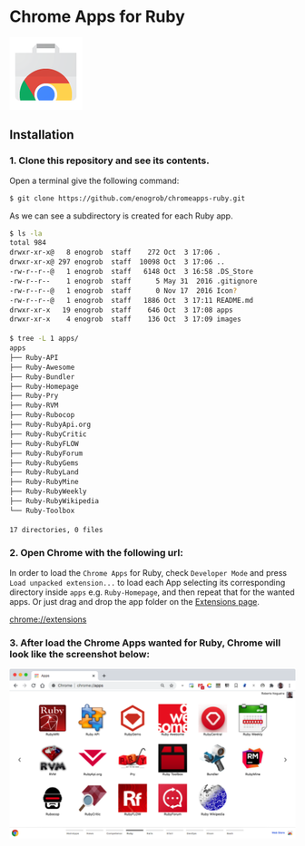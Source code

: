 # Chrome Apps for Ruby

![Chrome Apps logo](images/chrome_apps.png)

## Installation

### 1. Clone this repository and see its contents.
Open a terminal give the following command:

```bash
$ git clone https://github.com/enogrob/chromeapps-ruby.git
```

As we can see a subdirectory is created for each Ruby app.

```bash
$ ls -la
total 984
drwxr-xr-x@   8 enogrob  staff    272 Oct  3 17:06 .
drwxr-xr-x@ 297 enogrob  staff  10098 Oct  3 17:06 ..
-rw-r--r--@   1 enogrob  staff   6148 Oct  3 16:58 .DS_Store
-rw-r--r--    1 enogrob  staff      5 May 31  2016 .gitignore
-rw-r--r--@   1 enogrob  staff      0 Nov 17  2016 Icon?
-rw-r--r--@   1 enogrob  staff   1886 Oct  3 17:11 README.md
drwxr-xr-x   19 enogrob  staff    646 Oct  3 17:08 apps
drwxr-xr-x    4 enogrob  staff    136 Oct  3 17:09 images

$ tree -L 1 apps/
apps
├── Ruby-API
├── Ruby-Awesome
├── Ruby-Bundler
├── Ruby-Homepage
├── Ruby-Pry
├── Ruby-RVM
├── Ruby-Rubocop
├── Ruby-RubyApi.org
├── Ruby-RubyCritic
├── Ruby-RubyFLOW
├── Ruby-RubyForum
├── Ruby-RubyGems
├── Ruby-RubyLand
├── Ruby-RubyMine
├── Ruby-RubyWeekly
├── Ruby-RubyWikipedia
└── Ruby-Toolbox

17 directories, 0 files
```

### 2. Open Chrome with the following url:
In order to load the `Chrome Apps` for Ruby, check `Developer Mode` and press `Load unpacked extension...` to load each App selecting its corresponding directory inside `apps` e.g. `Ruby-Homepage`, and then repeat that for the wanted apps. Or just drag and drop the app folder on the [Extensions page](chrome://extensions).

[chrome://extensions](chrome://extensions)

### 3. After load the Chrome Apps wanted for Ruby, Chrome will look like the screenshot below:

![Chrome screenshot](images/chrome_screenshot1.png)